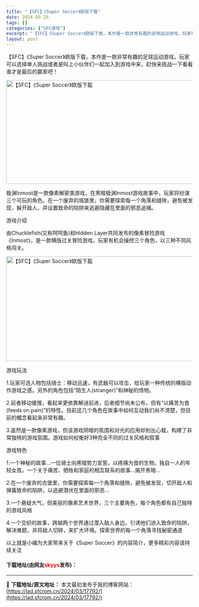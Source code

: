 ```yaml
---
title: "【SFC】《Super Soccer》欧版下载"
date: 2024-03-25
tags: []
categories: ["SFC游戏"]
excerpt: "【SFC】《Super Soccer》欧版下载，本作是一款非常有趣的足球运动游戏，玩家可以选择单人挑战或者是叫上小伙伴们一起加入到游戏中来，赶快来挑战一下看看谁才是最后的赢家吧！ 极渊Inmost是一款像素解密类游戏，在黑暗极渊Inmost游戏故事中，玩家将扮演三个可玩的角色。在一个废弃的城堡里，你&hellip;"
layout: post
---
```


 <p>【SFC】《Super Soccer》欧版下载，本作是一款非常有趣的足球运动游戏，玩家可以选择单人挑战或者是叫上小伙伴们一起加入到游戏中来，赶快来挑战一下看看谁才是最后的赢家吧！</p> <p><img src="https://lad.sfcrom.cn/wp-content/uploads/2024/03/20240325_6600d356a05dd.png" style="width: 646px; height: 280px;" alt="【SFC】《Super Soccer》欧版下载" /></p> <p>极渊Inmost是一款像素解密类游戏，在黑暗极渊Inmost游戏故事中，玩家将扮演三个可玩的角色。在一个废弃的城堡里，你需要探索每一个角落和缝隙，避免被发现，躲开敌人，并设置致命的陷阱来逃避隐藏在里面的邪恶追捕。</p> <p>游戏介绍</p> <p>由Chucklefish(又称呵呵鱼)和Hidden Layer共同发布的像素冒险游戏《Inmost》，是一款横版过关冒险游戏，玩家有机会操控三个角色，以三种不同风格闯关。</p> <p><img src="https://lad.sfcrom.cn/wp-content/uploads/2024/03/20240325_6600d357862e0.png" style="width: 632px; height: 283px;" alt="【SFC】《Super Soccer》欧版下载" /></p> <p>游戏玩法</p> <p>1.玩家可选人物包括骑士：移动迅速，有武器可以攻击，给玩家一种传统的横版动作游戏之感。另外的角色包括&ldquo;陌生人(stranger)&rdquo;和神秘的怪物。</p> <p>2.前者移动缓慢，看起来更依靠解谜前进，后者细节尚未公布，但有&ldquo;以痛苦为食(feeds on pain)&rdquo;的特性。目前这几个角色在故事中如何互动我们尚不清楚，但目前的概念看起来非常有趣。</p> <p>3.虽然是一款像素游戏，但该游戏阴暗的氛围和对光的应用却别出心裁，构建了非常独特的游戏氛围。游戏如何权衡好3种完全不同的过关风格和叙事</p> <p>游戏特色</p> <p>1.一个神秘的故事&hellip;一位骑士向黑暗势力宣誓。以疼痛为食的生物。独自一人的年轻女孩。一个关于痛苦、牺牲和家庭的相互联系的故事&hellip;揭开黑暗&hellip;</p> <p>2.在一个废弃的古堡里，你需要探索每一个角落和缝隙，避免被发现，切开敌人和弹簧致命的陷阱，以逃避潜伏在里面的邪恶&hellip;</p> <p>3.一个悬疑大气，但美丽的像素艺术世界，三个主要角色，每个角色都有自己独特的游戏风格</p> <p>4.一个交织的故事，跨越两个世界通过潜入敌人身边，引诱他们进入致命的陷阱，解决难题，并将敌人切碎，来扩大环境。探索世界的每一个角落寻找秘密通道</p> <p>以上就是小编为大家带来关于《Super Soccer》的内容简介，更多精彩内容请持续关注</p> <p><h4>下载地址(由网友<font color="red">skyys</font>发布)：</h4></p> 

---
📖 **下载地址/原文地址：** 本文最初发布于我的博客网站：[https://lad.sfcrom.cn/2024/03/17792/](https://lad.sfcrom.cn/2024/03/17792/)
